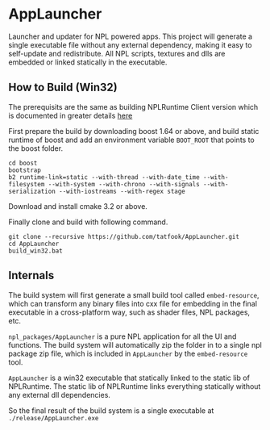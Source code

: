 # AppLauncher
Launcher and updater for NPL powered apps. This project will generate a single executable file 
without any external dependency, making it easy to self-update and redistribute. 
All NPL scripts, textures and dlls are embedded or linked statically in the executable.

## How to Build (Win32)
The prerequisits are the same as building NPLRuntime Client version which is documented 
in greater details [here](https://github.com/LiXizhi/NPLRuntime/wiki/InstallGuide#install-on-windows-from-source)

First prepare the build by downloading boost 1.64 or above, and build static runtime of boost and add
an environment variable `BOOT_ROOT` that points to the boost folder. 
```
cd boost
bootstrap
b2 runtime-link=static --with-thread --with-date_time --with-filesystem --with-system --with-chrono --with-signals --with-serialization --with-iostreams --with-regex stage
```

Download and install cmake 3.2 or above. 

Finally clone and build with following command. 
```
git clone --recursive https://github.com/tatfook/AppLauncher.git
cd AppLauncher
build_win32.bat
```

## Internals
The build system will first generate a small build tool called `embed-resource`, which can 
transform any binary files into cxx file for embedding in the final executable in a cross-platform
way, such as shader files, NPL packages, etc. 

`npl_packages/AppLauncher` is a pure NPL application for all the UI and functions. 
The build system will automatically zip the folder in to a single npl package zip file, which 
is included in `AppLauncher` by the `embed-resource` tool.

`AppLauncher` is a win32 executable that statically linked to the static lib of NPLRuntime. 
The static lib of NPLRuntime links everything statically without any external dll dependencies. 

So the final result of the build system is a single executable at `./release/AppLauncher.exe`
